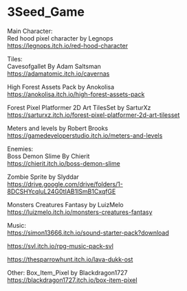 # 3Seed_Game
 
Main Character:<br />
Red hood pixel character by Legnops<br />
https://legnops.itch.io/red-hood-character<br />
	
Tiles:<br />
Cavesofgallet By Adam Saltsman<br />
https://adamatomic.itch.io/cavernas<br />

High Forest Assets Pack by Anokolisa<br />
https://anokolisa.itch.io/high-forest-assets-pack<br />

Forest Pixel Platformer 2D Art TilesSet by SarturXz<br />
https://sarturxz.itch.io/forest-pixel-platformer-2d-art-tilesset<br />

Meters and levels by Robert Brooks<br />
https://gamedeveloperstudio.itch.io/meters-and-levels<br />

Enemies:<br />
Boss Demon Slime By Chierit<br />
https://chierit.itch.io/boss-demon-slime<br />

Zombie Sprite by Slyddar<br />
https://drive.google.com/drive/folders/1-8DCSHYcqluL24G0tIAB1lSmB1CxqfGE<br />

Monsters Creatures Fantasy by LuizMelo<br />
https://luizmelo.itch.io/monsters-creatures-fantasy<br />

Music:<br />
https://simon13666.itch.io/sound-starter-pack?download<br />

https://svl.itch.io/rpg-music-pack-svl<br />

https://thesparrowhunt.itch.io/lava-dukk-ost<br />

Other:
Box_Item_Pixel by Blackdragon1727<br />
https://blackdragon1727.itch.io/box-item-pixel<br />
